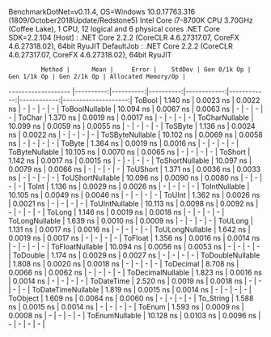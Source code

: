 
BenchmarkDotNet=v0.11.4, OS=Windows 10.0.17763.316 (1809/October2018Update/Redstone5)
Intel Core i7-8700K CPU 3.70GHz (Coffee Lake), 1 CPU, 12 logical and 6 physical cores
.NET Core SDK=2.2.104
  [Host]     : .NET Core 2.2.2 (CoreCLR 4.6.27317.07, CoreFX 4.6.27318.02), 64bit RyuJIT
  DefaultJob : .NET Core 2.2.2 (CoreCLR 4.6.27317.07, CoreFX 4.6.27318.02), 64bit RyuJIT


             Method |      Mean |     Error |    StdDev | Gen 0/1k Op | Gen 1/1k Op | Gen 2/1k Op | Allocated Memory/Op |
------------------- |----------:|----------:|----------:|------------:|------------:|------------:|--------------------:|
             ToBool |  1.140 ns | 0.0023 ns | 0.0022 ns |           - |           - |           - |                   - |
     ToBoolNullable | 10.094 ns | 0.0067 ns | 0.0063 ns |           - |           - |           - |                   - |
             ToChar |  1.370 ns | 0.0019 ns | 0.0017 ns |           - |           - |           - |                   - |
     ToCharNullable | 10.099 ns | 0.0059 ns | 0.0055 ns |           - |           - |           - |                   - |
            ToSByte |  1.136 ns | 0.0024 ns | 0.0022 ns |           - |           - |           - |                   - |
    ToSByteNullable | 10.102 ns | 0.0069 ns | 0.0058 ns |           - |           - |           - |                   - |
             ToByte |  1.364 ns | 0.0019 ns | 0.0016 ns |           - |           - |           - |                   - |
     ToByteNullable | 10.105 ns | 0.0070 ns | 0.0065 ns |           - |           - |           - |                   - |
            ToShort |  1.142 ns | 0.0017 ns | 0.0015 ns |           - |           - |           - |                   - |
    ToShortNullable | 10.097 ns | 0.0079 ns | 0.0066 ns |           - |           - |           - |                   - |
           ToUShort |  1.371 ns | 0.0036 ns | 0.0033 ns |           - |           - |           - |                   - |
   ToUShortNullable | 10.096 ns | 0.0090 ns | 0.0080 ns |           - |           - |           - |                   - |
              ToInt |  1.136 ns | 0.0029 ns | 0.0026 ns |           - |           - |           - |                   - |
      ToIntNullable | 10.105 ns | 0.0049 ns | 0.0046 ns |           - |           - |           - |                   - |
             ToUInt |  1.362 ns | 0.0026 ns | 0.0021 ns |           - |           - |           - |                   - |
     ToUIntNullable | 10.113 ns | 0.0098 ns | 0.0092 ns |           - |           - |           - |                   - |
             ToLong |  1.146 ns | 0.0019 ns | 0.0018 ns |           - |           - |           - |                   - |
     ToLongNullable |  1.639 ns | 0.0010 ns | 0.0009 ns |           - |           - |           - |                   - |
            ToULong |  1.131 ns | 0.0017 ns | 0.0016 ns |           - |           - |           - |                   - |
    ToULongNullable |  1.642 ns | 0.0019 ns | 0.0017 ns |           - |           - |           - |                   - |
            ToFloat |  1.356 ns | 0.0016 ns | 0.0014 ns |           - |           - |           - |                   - |
    ToFloatNullable | 10.094 ns | 0.0056 ns | 0.0053 ns |           - |           - |           - |                   - |
           ToDouble |  1.174 ns | 0.0029 ns | 0.0027 ns |           - |           - |           - |                   - |
   ToDoubleNullable |  1.808 ns | 0.0020 ns | 0.0018 ns |           - |           - |           - |                   - |
          ToDecimal |  8.708 ns | 0.0066 ns | 0.0062 ns |           - |           - |           - |                   - |
  ToDecimalNullable |  1.823 ns | 0.0016 ns | 0.0014 ns |           - |           - |           - |                   - |
         ToDateTime |  2.520 ns | 0.0019 ns | 0.0018 ns |           - |           - |           - |                   - |
 ToDateTimeNullable |  1.819 ns | 0.0015 ns | 0.0014 ns |           - |           - |           - |                   - |
           ToObject |  1.609 ns | 0.0064 ns | 0.0060 ns |           - |           - |           - |                   - |
          To_String |  1.588 ns | 0.0015 ns | 0.0014 ns |           - |           - |           - |                   - |
             ToEnum |  1.593 ns | 0.0009 ns | 0.0008 ns |           - |           - |           - |                   - |
     ToEnumNullable | 10.128 ns | 0.0103 ns | 0.0096 ns |           - |           - |           - |                   - |
